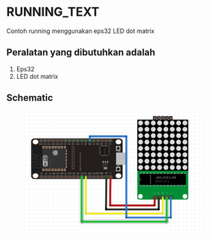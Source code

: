 # RUNNING_TEXT
Contoh running menggunakan eps32 LED dot matrix

## Peralatan yang dibutuhkan adalah
1. Eps32
3. LED dot matrix 

## Schematic
<figure style="text-align: center">
                  <img src="schematic.png" alt="Schematic"/>
              </figure>
